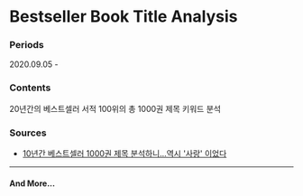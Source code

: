# Bestseller Book Title Analysis

### Periods

2020.09.05 - 



### Contents

20년간의 베스트셀러 서적 100위의 총 1000권 제목 키워드 분석



### Sources

- [10년간 베스트셀러 1000권 제목 분석하니…역시 '사랑' 이었다](https://www.mk.co.kr/news/culture/view/2016/01/31301/)

---

#### And More...

